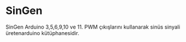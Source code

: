 # SinGen
SinGen Arduino 3,5,6,9,10 ve 11. PWM çıkışlarını kullanarak sinüs sinyali üretenarduino kütüphanesidir.

